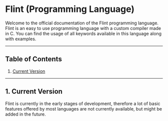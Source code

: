 # Flint (Programming Language)
Welcome to the official documentation of the Flint programming language. Flint is an easy to use programming language with a custom compiler made in C. You can find the usage of all keywords available in this language along with examples.

---

## Table of Contents
1. [Current Version](#1-current-version)

---

## 1. Current Version
Flint is currently in the early stages of development, therefore a lot of basic features offered by most languages are not currently available, but might be added in the future.